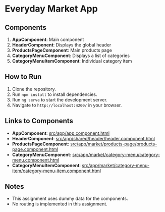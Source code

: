 # Everyday Market App

## Components

1. **AppComponent**: Main component
2. **HeaderComponent**: Displays the global header
3. **ProductsPageComponent**: Main products page
4. **CategoryMenuComponent**: Displays a list of categories
5. **CategoryMenuItemComponent**: Individual category item

## How to Run

1. Clone the repository.
2. Run `npm install` to install dependencies.
3. Run `ng serve` to start the development server.
4. Navigate to `http://localhost:4200/` in your browser.

## Links to Components

- **AppComponent**: [src/app/app.component.html](src/app/app.component.html)
- **HeaderComponent**: [src/app/shared/header/header.component.html](src/app/shared/header/header.component.html)
- **ProductsPageComponent**: [src/app/market/products-page/products-page.component.html](src/app/market/products-page/products-page.component.html)
- **CategoryMenuComponent**: [src/app/market/category-menu/category-menu.component.html](src/app/market/category-menu/category-menu.component.html)
- **CategoryMenuItemComponent**: [src/app/market/category-menu-item/category-menu-item.component.html](src/app/market/category-menu-item/category-menu-item.component.html)

## Notes

- This assignment uses dummy data for the components.
- No routing is implemented in this assignment.
